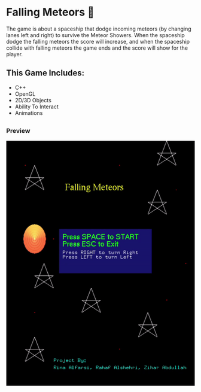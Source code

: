 # Falling Meteors :rocket:
The game is about a spaceship that dodge incoming meteors (by changing lanes left and right) to survive the Meteor Showers.
When the spaceship dodge the falling meteors the score will increase, and when the spaceship collide with falling meteors the game ends and the score will show
for the player.


## This Game Includes:
- C++
- OpenGL
- 2D/3D Objects
- Ability To Interact
- Animations

##
##

### Preview
![Gif](https://github.com/riinaaa/FallingMeteors/blob/main/ezgif-5-dac1c56d09.gif)
